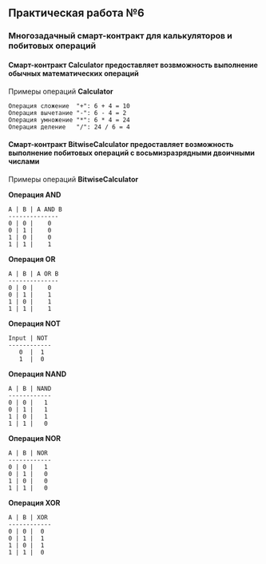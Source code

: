 ## Практическая работа №6
### Многозадачный смарт-контракт для калькуляторов и побитовых операций

#### Смарт-контракт Calculator предоставляет возвможность выполнение обычных математических операций

Примеры операций **Calculator**
```
Операция сложение  "+": 6 + 4 = 10
Операция вычетание "-": 6 - 4 = 2
Операция умножение "*": 6 * 4 = 24
Операция деление   "/": 24 / 6 = 4
```

#### Смарт-контракт BitwiseCalculator предоставляет возможность выполнение побитовых операций с восьмизразрядными двоичными числами

Примеры операций **BitwiseCalculator**

**Операция AND**

```
A | B | A AND B
--------------
0 | 0 |    0
0 | 1 |    0
1 | 0 |    0
1 | 1 |    1
```

**Операция OR**
```
A | B | A OR B
--------------
0 | 0 |    0
0 | 1 |    1
1 | 0 |    1
1 | 1 |    1
```

**Операция NOT**
```
Input | NOT
------------
   0  |  1
   1  |  0
```

**Операция NAND**
```
A | B | NAND
------------
0 | 0 |   1
0 | 1 |   1
1 | 0 |   1
1 | 1 |   0
```

**Операция NOR**
```
A | B | NOR
------------
0 | 0 |   1
0 | 1 |   0
1 | 0 |   0
1 | 1 |   0
```

**Операция XOR**
```
A | B | XOR
------------
0 | 0 |  0
0 | 1 |  1
1 | 0 |  1
1 | 1 |  0
```